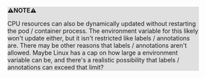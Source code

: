 <div style="margin:2em; background-color: #e0e0e0;">

<strong>⚠️NOTE️️️⚠️</strong>

CPU resources can also be dynamically updated without restarting the pod / container process. The environment variable for this likely won't update either, but it isn't restricted like labels / annotations are. There may be other reasons that labels / annotations aren't allowed. Maybe Linux has a cap on how large a environment variable can be, and there's a realistic possibility that labels / annotations can exceed that limit?
</div>

